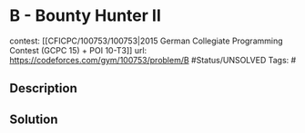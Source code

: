 # B - Bounty Hunter II

contest: [[CFICPC/100753/100753|2015 German Collegiate Programming Contest (GCPC 15) + POI 10-T3]]
url: https://codeforces.com/gym/100753/problem/B
#Status/UNSOLVED
Tags: #

## Description

## Solution

